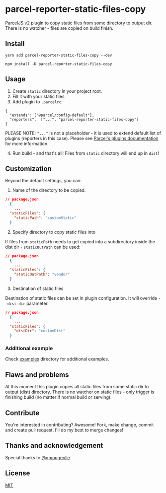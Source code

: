 # parcel-reporter-static-files-copy

ParcelJS v2 plugin to copy static files from some directory to output dir. There is no watcher -
files are copied on build finish.

## Install

```
yarn add parcel-reporter-static-files-copy --dev
```

```
npm install -D parcel-reporter-static-files-copy
```

## Usage

1. Create `static` directory in your project root.
2. Fill it with your static files
3. Add plugin to `.parcelrc`:

```
{
  "extends": ["@parcel/config-default"],
  "reporters":  ["...", "parcel-reporter-static-files-copy"]
}
```

PLEASE NOTE: `"..."` is not a placeholder - it is used to extend default list of
plugins (reporters in this case). Please see
[Parcel's plugins documentation](https://parceljs.org/features/plugins/#plugins) for more information.

4. Run build - and that's all! Files from `static` directory will end up in `dist`!

## Customization

Beyond the default settings, you can:

1. Name of the directory to be copied.

```json
// package.json
  {
	...
  "staticFiles": {
    "staticPath": "customStatic"
  }
```

2. Specify directory to copy static files into

If files from `staticPath` needs to get copied into a subdirectory inside the dist dir -
`staticOutPath` can be used:

```json
// package.json
  {
	...
  "staticFiles": {
    "staticOutPath": "vendor"
  }
```

3. Destination of static files

Destination of static files can be set in plugin configuration. It will override
`--dist-dir` parameter.

```json
// package.json
  {
	...
  "staticFiles": {
    "distDir": "customDist"
  }
```

### Additional example

Check [examples](https://github.com/elwin013/parcel-reporter-static-files-copy/tree/master/examples) directory for
additional examples.

## Flaws and problems

At this moment this plugin copies all static files from some static dir to output (dist) directory. There is no
watcher on static files - only trigger is finishing build (no matter if normal build or serving).

## Contribute

You're interested in contributing? Awesome! Fork, make change, commit and create pull request. I'll do my best to merge
changes!

## Thanks and acknowledgement

Special thanks to [@gmougeolle](https://github.com/gmougeolle/).

## License

[MIT](/LICENSE)
